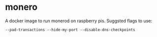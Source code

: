 # monero

A docker image to run monerod on raspberry pis. Suggsted flags to use:
```
--pad-transactions --hide-my-port --disable-dns-checkpoints
```